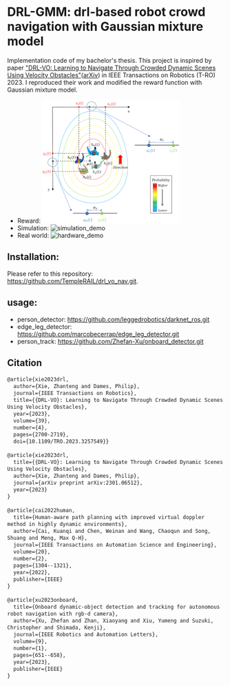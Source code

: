 # DRL-GMM: drl-based robot crowd navigation with Gaussian mixture model

Implementation code of my bachelor's thesis. This project is inspired by paper ["DRL-VO: Learning to Navigate Through Crowded Dynamic Scenes Using Velocity Obstacles"](
https://doi.org/10.1109/TRO.2023.3257549
)([arXiv](https://arxiv.org/pdf/2301.06512.pdf)) in IEEE Transactions on Robotics (T-RO) 2023. I reproduced their work and modified the reward function with Gaussian mixture model.
* Reward:
![gmm](demos/gmm.png "gmm")
* Simulation:
![simulation_demo](demos/1.simulation_demo.gif "simulation_demo") 
* Real world:
![hardware_demo](demos/4.real-world_experiment.gif "hardware_demo") 

## Installation:
Please refer to this repository: https://github.com/TempleRAIL/drl_vo_nav.git.

## usage:
* person_detector: https://github.com/leggedrobotics/darknet_ros.git
* edge_leg_detector: https://github.com/marcobecerrap/edge_leg_detector.git
* person_track: https://github.com/Zhefan-Xu/onboard_detector.git

## Citation
```
@article{xie2023drl,
  author={Xie, Zhanteng and Dames, Philip},
  journal={IEEE Transactions on Robotics}, 
  title={{DRL-VO}: Learning to Navigate Through Crowded Dynamic Scenes Using Velocity Obstacles}, 
  year={2023},
  volume={39},
  number={4},
  pages={2700-2719},
  doi={10.1109/TRO.2023.3257549}}

@article{xie2023drl,
  title={{DRL-VO}: Learning to Navigate Through Crowded Dynamic Scenes Using Velocity Obstacles},
  author={Xie, Zhanteng and Dames, Philip},
  journal={arXiv preprint arXiv:2301.06512},
  year={2023}
}

@article{cai2022human,
  title={Human-aware path planning with improved virtual doppler method in highly dynamic environments},
  author={Cai, Kuanqi and Chen, Weinan and Wang, Chaoqun and Song, Shuang and Meng, Max Q-H},
  journal={IEEE Transactions on Automation Science and Engineering},
  volume={20},
  number={2},
  pages={1304--1321},
  year={2022},
  publisher={IEEE}
}

@article{xu2023onboard,
  title={Onboard dynamic-object detection and tracking for autonomous robot navigation with rgb-d camera},
  author={Xu, Zhefan and Zhan, Xiaoyang and Xiu, Yumeng and Suzuki, Christopher and Shimada, Kenji},
  journal={IEEE Robotics and Automation Letters},
  volume={9},
  number={1},
  pages={651--658},
  year={2023},
  publisher={IEEE}
}
```
